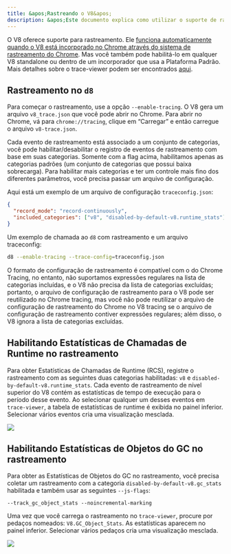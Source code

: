```yaml
---
title: &apos;Rastreando o V8&apos;
description: &apos;Este documento explica como utilizar o suporte de rastreamento incorporado do V8.&apos;
---
```

O V8 oferece suporte para rastreamento. Ele [funciona automaticamente quando o V8 está incorporado no Chrome através do sistema de rastreamento do Chrome](/docs/rcs). Mas você também pode habilitá-lo em qualquer V8 standalone ou dentro de um incorporador que usa a Plataforma Padrão. Mais detalhes sobre o trace-viewer podem ser encontrados [aqui](https://github.com/catapult-project/catapult/blob/master/tracing/README.md).

## Rastreamento no `d8`

Para começar o rastreamento, use a opção `--enable-tracing`. O V8 gera um arquivo `v8_trace.json` que você pode abrir no Chrome. Para abrir no Chrome, vá para `chrome://tracing`, clique em “Carregar” e então carregue o arquivo `v8-trace.json`.

Cada evento de rastreamento está associado a um conjunto de categorias, você pode habilitar/desabilitar o registro de eventos de rastreamento com base em suas categorias. Somente com a flag acima, habilitamos apenas as categorias padrões (um conjunto de categorias que possui baixa sobrecarga). Para habilitar mais categorias e ter um controle mais fino dos diferentes parâmetros, você precisa passar um arquivo de configuração.

Aqui está um exemplo de um arquivo de configuração `traceconfig.json`:

```json
{
  "record_mode": "record-continuously",
  "included_categories": ["v8", "disabled-by-default-v8.runtime_stats"]
}
```

Um exemplo de chamada ao `d8` com rastreamento e um arquivo traceconfig:

```bash
d8 --enable-tracing --trace-config=traceconfig.json
```

O formato de configuração de rastreamento é compatível com o do Chrome Tracing, no entanto, não suportamos expressões regulares na lista de categorias incluídas, e o V8 não precisa da lista de categorias excluídas; portanto, o arquivo de configuração de rastreamento para o V8 pode ser reutilizado no Chrome tracing, mas você não pode reutilizar o arquivo de configuração de rastreamento do Chrome no V8 tracing se o arquivo de configuração de rastreamento contiver expressões regulares; além disso, o V8 ignora a lista de categorias excluídas.

## Habilitando Estatísticas de Chamadas de Runtime no rastreamento

Para obter Estatísticas de Chamadas de Runtime (<abbr>RCS</abbr>), registre o rastreamento com as seguintes duas categorias habilitadas: `v8` e `disabled-by-default-v8.runtime_stats`. Cada evento de rastreamento de nível superior do V8 contém as estatísticas de tempo de execução para o período desse evento. Ao selecionar qualquer um desses eventos em `trace-viewer`, a tabela de estatísticas de runtime é exibida no painel inferior. Selecionar vários eventos cria uma visualização mesclada.

![](/_img/docs/trace/runtime-stats.png)

## Habilitando Estatísticas de Objetos do GC no rastreamento

Para obter as Estatísticas de Objetos do GC no rastreamento, você precisa coletar um rastreamento com a categoria `disabled-by-default-v8.gc_stats` habilitada e também usar as seguintes `--js-flags`:

```
--track_gc_object_stats --noincremental-marking
```

Uma vez que você carrega o rastreamento no `trace-viewer`, procure por pedaços nomeados: `V8.GC_Object_Stats`. As estatísticas aparecem no painel inferior. Selecionar vários pedaços cria uma visualização mesclada.

![](/_img/docs/trace/gc-stats.png)
